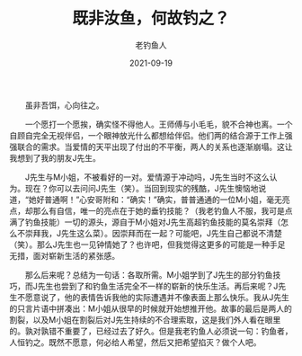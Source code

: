 ﻿---
title: '既非汝鱼，何故钓之？'
date: 2021-09-19
author: 老钓鱼人
permalink: /posts/2021/09/19/1/
tags:
  - 钓鱼
  - J先生
---

&emsp;&emsp;虽非吾饵，心向往之。<br/>

&emsp;&emsp;一个愿打一个愿挨，确实怪不得他人。王师傅与小毛毛，貌不合神也离。一个自顾自完全无视伴侣，一个眼神放光什么都想给伴侣。他们两的结合源于工作上强强联合的需求。当爱情的天平出现了付出的不平衡，两人的关系也逐渐崩塌。这让我想到了我的朋友J先生。<br/>

&emsp;&emsp;J先生与M小姐，不被看好的一对。爱情源于冲动吗，J先生当时不这么认为。现在？你可以去问问J先生（笑）。当回到现实的残酷，J先生懊恼地说道，“她好普通啊！”心安哥附和：“确实！”确实，普普通通的一位M小姐，毫无亮点，却那么有自信，唯一的亮点在于她的垂钓技能？（我老钓鱼人不服，我可是点满了钓鱼技能）一切的源头，源自于M小姐对J先生高超钓鱼技能的莫名崇拜（怎么不崇拜我，J先生这么菜）。因崇拜而在一起？可能吧，J先生自己都说不清楚（笑）。那么J先生也一见钟情她了？也许吧，但我觉得这更多的可能是一种手足无措，面对崭新生活的紧张感。<br/>

&emsp;&emsp;那么后来呢？总结为一句话：各取所需。M小姐学到了J先生的部分钓鱼技巧，而J先生也尝到了和钓鱼生活完全不一样的崭新的快乐生活。再后来呢？J先生不愿意说了，他的表情告诉我他的实际遭遇并不像表面上那么快乐。我从J先生的只言片语中拼凑出：M小姐从很早的时候就开始想推开他。故事的最后是两人的割裂，以及M小姐在割裂后对J先生持续的不合理索取，这是我们外人看在眼里的。孰对孰错不重要了，已经过去了好久。但是我老钓鱼人必须说一句：钓鱼者，人恒钓之。既然不愿意，何必给人希望，然后又把希望掐灭？做个人吧。<br/>

